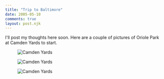 ```yaml
---
title: "Trip to Baltimore"
date: 2005-05-10
comments: true
layout: post.njk
---
```

I'll post my thoughts here soon. Here are a couple of pictures of Oriole Park at Camden Yards to start.

<figure class="border">
  <img src="/media/posts/trip-to-baltimore/camden02.jpg" alt="Camden Yards" />
</figure>

<figure class="border">
  <img src="/media/posts/trip-to-baltimore/camden01.jpg" alt="Camden Yards" />
</figure>

<figure class="border">
  <img src="/media/posts/trip-to-baltimore/camden03.jpg" alt="Camden Yards" />
</figure>
